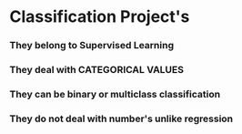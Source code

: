 # Classification Project's
### They belong to Supervised Learning 
### They deal with CATEGORICAL VALUES
### They can be binary or multiclass classification
### They do not deal with number's unlike regression
